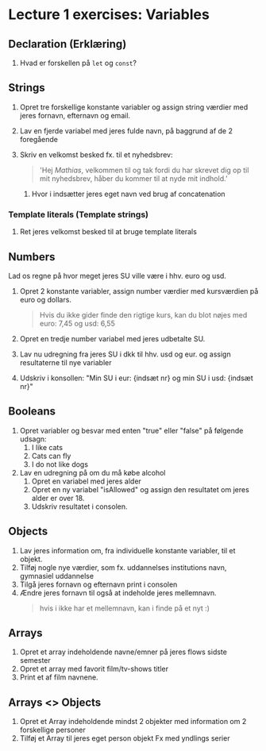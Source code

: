 # Lecture 1 exercises: Variables

## Declaration (Erklæring)

1. Hvad er forskellen på `let` og `const`?

## Strings

1. Opret tre forskellige konstante variabler og assign string værdier med jeres fornavn, efternavn og email.
2. Lav en fjerde variabel med jeres fulde navn, på baggrund af de 2 foregående
3. Skriv en velkomst besked fx. til et nyhedsbrev:

   > 'Hej *Mathias*, velkommen til og tak fordi du har skrevet dig op til mit nyhedsbrev, håber du kommer til at nyde mit indhold.’

   1. Hvor i indsætter jeres eget navn ved brug af concatenation

### Template literals (Template strings)

1. Ret jeres velkomst besked til at bruge template literals

## Numbers

Lad os regne på hvor meget jeres SU ville være i hhv. euro og usd.

1. Opret 2 konstante variabler, assign number værdier med kursværdien på euro og dollars.

   > Hvis du ikke gider finde den rigtige kurs, kan du blot nøjes med euro: 7,45 og usd: 6,55

2. Opret en tredje number variabel med jeres udbetalte SU.
3. Lav nu udregning fra jeres SU i dkk til hhv. usd og eur. og assign resultaterne til nye variabler
4. Udskriv i konsollen: "Min SU i eur: {indsæt nr} og min SU i usd: {indsæt nr}"

## Booleans

1. Opret variabler og besvar med enten "true" eller "false" på følgende udsagn:
   1. I like cats
   2. Cats can fly
   3. I do not like dogs
2. Lav en udregning på om du må købe alcohol
   1. Opret en variabel med jeres alder
   2. Opret en ny variabel "isAllowed" og assign den resultatet om jeres alder er over 18.
   3. Udskriv resultatet i consolen.

## Objects

1. Lav jeres information om, fra individuelle konstante variabler, til et objekt.
2. Tilføj nogle nye værdier, som fx. uddannelses institutions navn, gymnasiel uddannelse
3. Tilgå jeres fornavn og efternavn print i consolen
4. Ændre jeres fornavn til også at indeholde jeres mellemnavn.
   > hvis i ikke har et mellemnavn, kan i finde på et nyt :)

## Arrays

1. Opret et array indeholdende navne/emner på jeres flows sidste semester
2. Opret et array med favorit film/tv-shows titler
3. Print et af film navnene.

## Arrays <> Objects

1. Opret et Array indeholdende mindst 2 objekter med information om 2 forskellige personer
2. Tilføj et Array til jeres eget person objekt
   Fx med yndlings serier

